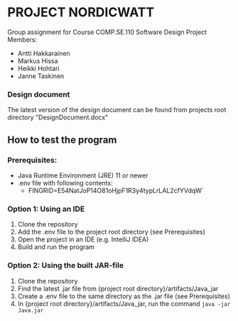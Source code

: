 # PROJECT NORDICWATT
Group assignment for Course COMP.SE.110 Software Design
Project Members:

- Antti Hakkarainen
- Markus Hissa
- Heikki Hohtari
- Janne Taskinen

### Design document
The latest version of the design document can be found from projects root directory "DesignDocument.docx"

## How to test the program

### Prerequisites:

- Java Runtime Environment (JRE) 11 or newer
- .env file with following contents:
  - FINGRID=E54NatJoP14O81oHjpF1R3y4typLrLAL2cfYVdqW`

### Option 1: Using an IDE

1. Clone the repository
2. Add the .env file to the project root directory (see Prerequisites)
2. Open the project in an IDE (e.g. IntelliJ IDEA)
3. Build and run the program

### Option 2: Using the built JAR-file
1. Clone the repository
2. Find the latest .jar file from {project root directory}/artifacts/Java_jar
2. Create a .env file to the same directory as the .jar file (see Prerequisites)
3. In {project root directory}/artifacts/Java_jar, run the command `java -jar Java.jar`


